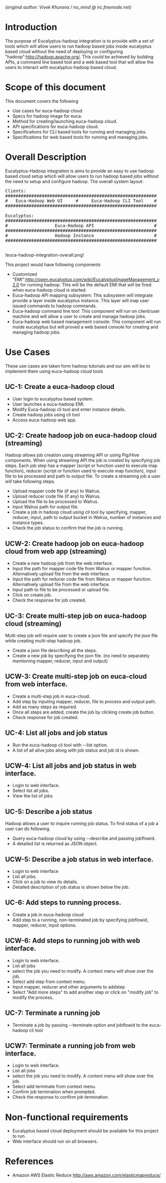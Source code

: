 _(original author: Vivek Khurana / no_mind @ irc.freenode.net)_

# Introduction

The purpose of Eucalyptus-hadoop integration is to provide with a set of tools which will allow users to run hadoop based jobs inside eucalyptus based cloud without the need of deploying or configuring "hadoop":http://hadoop.apache.org/. This could be achieved by building APIs, a command line based tool and a web based tool that will allow the users to interact with eucalyptus-hadoop based cloud.

# Scope of this document

This document covers the following
* Use cases for euca-hadoop cloud
* Specs for hadoop image for euca.
* Method for creating/launching euca-hadoop cloud.
* API specifications for euca-hadoop cloud.
* Specifications for CLI based tools for running and managing jobs.
* Specifications for web based tools for running and managing jobs.

# Overall Description

Eucalyptus-Hadoop integration is aims to provide an easy to use hadoop based cloud setup which will allow users to run hadoop based jobs without the need to setup and configure hadoop. The overall system layout:

<pre>
Clients:
##########################################################
#   Euca-Hadoop Web UI     #     Euca-Hadoop CLI Tool    #
##########################################################

Eucalyptus:
##########################################################
#                  Euca-Hadoop API                       #
##########################################################
#                  Hadoop Instance                       #
##########################################################

</pre>

!euca-hadoop-integration-overall.png!

This project would  have following components

* Customized "EMI":http://open.eucalyptus.com/wiki/EucalyptusImageManagement_v2.0 for running hadoop. This will be the default EMI that will be fired when euca-hadoop cloud is started.
* Euca-hadoop API mapping subsystem: This subsystem will integrate provide a layer inside eucalyptus instance. This layer will map user issued commands to hadoop commands.
* Euca-hadoop command line tool: This component will run on client/user machine and will allow a user to create and manage hadoop jobs.
* Euca-hadoop web based management console: This component will run inside eucalyptus but will proved a web based console for creating and managing hadoop jobs.


# Use Cases

These use cases are taken form hadoop tutorials and our aim will be to implement them using euca-hadoop cloud tools

## UC-1: Create a euca-hadoop cloud

* User login to eucalyptus based system.
* User launches a euca-hadoop EMI.
* Modify Euca-hadoop cli tool and enter instance details.
* Create hadoop jobs using cli tool
* Access euca-hadoop web app.

## UC-2: Create hadoop job on euca-hadoop cloud (streaming)

Hadoop allows job creation using streaming API or using Pig/Hive components. When using streaming API the job is created by specifying job steps. Each job step has a mapper (script or function used to execute map function), reducer (script or function used to execute map function), input file to be processed and path to output file. To create a streaming job a user will take following steps.
* Upload mapper code file (if any) to Walrus.
* Upload reducer code file (if any) to Walrus.
* Upload the file to be processed to Walrus.
* Input Walrus path for output file.
* Create a job in hadoop cloud using cli tool by specifying, mapper, reducer, input, path to output bucket in Walrus, number of instances and instance types.
* Check the job status to confirm that the job is running.

## UCW-2: Create hadoop job on euca-hadoop cloud from web app (streaming)

* Create a new hadoop job from the web interface.
* Input the path for mapper code file from Walrus or mapper function. Alternatively upload file from the web interface.
* Input the path for reducer code file from Walrus or mapper function. Alternatively upload file from the web interface.
* Input path to file to be processed or upload file.
* Click on create job.
* Check the response for job created.

## UC-3: Create multi-step job on euca-hadoop cloud (streaming)

Multi-step job will require user to create a json file and specify the json file while creating multi-step hadoop job.
* Create a json file describing all the steps.
* Create a new job by specifying the json file. (no need to separately mentioning mapper, reducer, input and output)

## UCW-3: Create multi-step job on euca-cloud from web interface.

* Create a multi-step job in euca-cloud.
* Add step by inputing mapper, reducer, file to process and output path.
* Add as many steps as required.
* Once all steps are added, create the job by clicking create job button.
* Check response for job created.

## UC-4: List all jobs and job status

* Run the euca-hadoop cli tool with --list option.
* A list of all alive jobs along with job status and job id is shown.

## UCW-4: List all jobs and job status in web interface.

* Login to web interface.
* Select list all jobs.
* View the list of jobs

## UC-5: Describe a job status

Hadoop allows a user to inquire running job status. To find status of a job a user can do following.
* Query euca-hadoop cloud by using --describe and passing jobflowid.
* A detailed list is returned as JSON object.

## UCW-5: Describe a job status in web interface.

* Login to web interface
* List all jobs.
* Click on a job to view its details.
* Detailed description of job status is shown below the job.

## UC-6: Add steps to running process.

* Create a job in euca-hadoop cloud
* Add step to a running, non-terminated job by specifying jobflowid, mapper, reducer, input options.

## UCW-6: Add steps to running job with web interface.

* Login to web interface.
* List all jobs
* select the job you need to modify. A context menu will show over the job.
* Select add step from context menu.
* Input mapper, reducer and other arguments to addstep
* Select "Add more steps" to add another step or click on "modify job" to modify the process.

## UC-7: Terminate a running job

* Terminate a job by passing --terminate option and jobflowid to the euca-hadoop cli tool

## UCW7: Terminate a running job from web interface.

* Login to web interface.
* List all jobs
* select the job you need to modify. A context menu will show over the job.
* Select add terminate from context menu.
* Confirm job termination when prompted.
* Check the response to confirm job termination.

# Non-functional requirements

* Eucalyptus based cloud deployment should be available for this project to run.
* Web interface should run on all browsers.

# References

* Amazon AWS Elastic Reduce http://aws.amazon.com/elasticmapreduce/
<document in progress>